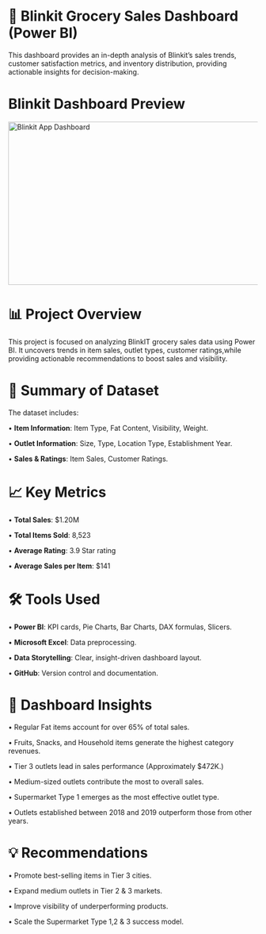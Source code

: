 # 🛒 Blinkit Grocery Sales Dashboard (Power BI)
This dashboard provides an in-depth analysis of Blinkit’s sales trends, customer satisfaction metrics, and inventory distribution, providing actionable insights for decision-making.

# Blinkit Dashboard Preview
<img width="606" height="329" alt="Blinkit App Dashboard" src="https://github.com/user-attachments/assets/e787a91a-6bfd-4bbe-a4fc-f2549775f04b" />

# 📊 Project Overview
This project is focused on analyzing BlinkIT grocery sales data using Power BI. It uncovers trends in item sales, outlet types, customer ratings,while providing actionable recommendations to boost sales and visibility.

# 📁 Summary of Dataset
The dataset includes:

•	**Item Information**: Item Type, Fat Content, Visibility, Weight.

•	**Outlet Information**: Size, Type, Location Type, Establishment Year.

•	**Sales & Ratings**: Item Sales, Customer Ratings.


# 📈 Key Metrics

•	**Total Sales**: $1.20M

•	**Total Items Sold**: 8,523

•	**Average Rating**: 3.9 Star rating

•	**Average Sales per Item**: $141


# 🛠️ Tools Used

•	**Power BI**: KPI cards, Pie Charts, Bar Charts, DAX formulas, Slicers.

•	**Microsoft Excel**: Data preprocessing.

•	**Data Storytelling**: Clear, insight-driven dashboard layout.

•	**GitHub**: Version control and documentation.

# 📌 Dashboard Insights

•	Regular Fat items account for over 65% of total sales.

•	Fruits, Snacks, and Household items generate the highest category revenues.

•	Tier 3 outlets lead in sales performance (Approximately $472K.)

•	Medium-sized outlets contribute the most to overall sales.

•	Supermarket Type 1 emerges as the most effective outlet type.

•	Outlets established between 2018 and 2019 outperform those from other years.

# 💡 Recommendations

•	Promote best-selling items in Tier 3 cities.

•	Expand medium outlets in Tier 2 & 3 markets.

•	Improve visibility of underperforming products.

•	Scale the Supermarket Type 1,2 & 3 success model.




